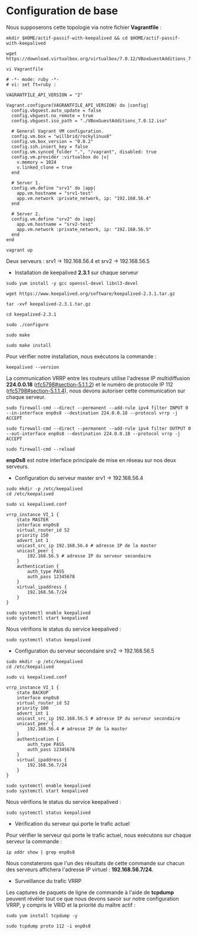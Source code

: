# Configuration de base

Nous supposerons cette topologie via notre fichier **Vagrantfile** :

```
mkdir $HOME/actif-passif-with-keepalived && cd $HOME/actif-passif-with-keepalived
```

```
wget https://download.virtualbox.org/virtualbox/7.0.12/VBoxGuestAdditions_7.0.12.iso
```

```
vi Vagrantfile
```

```
# -*- mode: ruby -*-
# vi: set ft=ruby :

VAGRANTFILE_API_VERSION = "2"

Vagrant.configure(VAGRANTFILE_API_VERSION) do |config|
  config.vbguest.auto_update = false
  config.vbguest.no_remote = true
  config.vbguest.iso_path = "./VBoxGuestAdditions_7.0.12.iso"

  # General Vagrant VM configuration.
  config.vm.box = "willbrid/rockylinux8"
  config.vm.box_version = "0.0.2"
  config.ssh.insert_key = false
  config.vm.synced_folder ".", "/vagrant", disabled: true
  config.vm.provider :virtualbox do |v|
    v.memory = 1024
    v.linked_clone = true
  end

  # Server 1.
  config.vm.define "srv1" do |app|
    app.vm.hostname = "srv1-test"
    app.vm.network :private_network, ip: "192.168.56.4"
  end

  # Server 2. 
  config.vm.define "srv2" do |app|
    app.vm.hostname = "srv2-test"
    app.vm.network :private_network, ip: "192.168.56.5"
  end
end
```

```
vagrant up
```

Deux serveurs : srv1 -> 192.168.56.4 et srv2 -> 192.168.56.5

- Installation de keepalived **2.3.1** sur chaque serveur

```
sudo yum install -y gcc openssl-devel libnl3-devel
```

```
wget https://www.keepalived.org/software/keepalived-2.3.1.tar.gz
```

```
tar -xvf keepalived-2.3.1.tar.gz
```

```
cd keepalived-2.3.1
```

```
sudo ./configure
```

```
sudo make
```

```
sudo make install
```

Pour vérifier notre installation, nous exécutons la commande :
```
keepalived --version
```

La communication VRRP entre les routeurs utilise l'adresse IP multidiffusion **224.0.0.18** ([rfc5798#section-5.1.1.2](https://www.rfc-editor.org/rfc/rfc5798#section-5.1.1.2)) et le numéro de protocole IP 112 ([rfc5798#section-5.1.1.4](https://www.rfc-editor.org/rfc/rfc5798#section-5.1.1.4)), nous devons autoriser cette communication sur chaque serveur.

```
sudo firewall-cmd --direct --permanent --add-rule ipv4 filter INPUT 0 --in-interface enp0s8 --destination 224.0.0.18 --protocol vrrp -j ACCEPT
```

```
sudo firewall-cmd --direct --permanent --add-rule ipv4 filter OUTPUT 0 --out-interface enp0s8 --destination 224.0.0.18 --protocol vrrp -j ACCEPT
```

```
sudo firewall-cmd --reload
```

**enp0s8** est notre interface principale de mise en réseau sur nos deux serveurs.

- Configuration du serveur master srv1 -> 192.168.56.4

```
sudo mkdir -p /etc/keepalived
cd /etc/keepalived
```

```
sudo vi keepalived.conf
```

```
vrrp_instance VI_1 {
    state MASTER
    interface enp0s8
    virtual_router_id 52
    priority 150
    advert_int 1
    unicast_src_ip 192.168.56.4 # adresse IP de la master
    unicast_peer {
        192.168.56.5 # adresse IP du serveur secondaire
    }
    authentication {
        auth_type PASS
        auth_pass 12345678
    }
    virtual_ipaddress {
        192.168.56.7/24
    }
}
```

```
sudo systemctl enable keepalived
sudo systemctl start keepalived
```

Nous vérifions le status du service keepalived :
```
sudo systemctl status keepalived
```

- Configuration du serveur secondaire srv2 -> 192.168.56.5

```
sudo mkdir -p /etc/keepalived
cd /etc/keepalived
```

```
sudo vi keepalived.conf
```

```
vrrp_instance VI_1 {
    state BACKUP
    interface enp0s8
    virtual_router_id 52
    priority 100
    advert_int 1
    unicast_src_ip 192.168.56.5 # adresse IP du serveur secondaire 
    unicast_peer {
        192.168.56.4 # adresse IP de la master
    }
    authentication {
        auth_type PASS
        auth_pass 12345678
    }
    virtual_ipaddress {
        192.168.56.7/24
    }
}
```

```
sudo systemctl enable keepalived
sudo systemctl start keepalived
```

Nous vérifions le status du service keepalived :
```
sudo systemctl status keepalived
```

- Vérification du serveur qui porte le trafic actuel

Pour vérifier le serveur qui porte le trafic actuel, nous exécutons sur chaque serveur la commande :

```
ip addr show | grep enp0s8
```

Nous constaterons que l'un des résultats de cette commande sur chacun des serveurs affichera l'adresse IP virtuel : **192.168.56.7/24**.

- Surveillance du trafic VRRP

Les captures de paquets de ligne de commande à l'aide de **tcpdump** peuvent révéler tout ce que nous devons savoir sur notre configuration VRRP, y compris le VRID et la priorité du maître actif :

```
sudo yum install tcpdump -y
```

```
sudo tcpdump proto 112 -i enp0s8
```